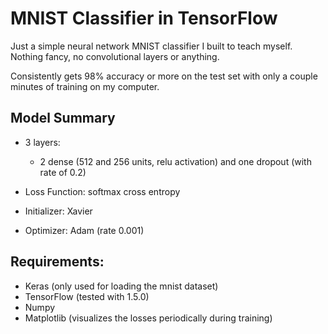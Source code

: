# MNIST Classifier in TensorFlow

Just a simple neural network MNIST classifier I built to teach myself. Nothing fancy, no convolutional layers or anything. 

Consistently gets 98% accuracy or more on the test set with only a couple minutes of training on my computer.

## Model Summary

- 3 layers:
  - 2 dense (512 and 256 units, relu activation) and one dropout (with rate of 0.2)

- Loss Function: softmax cross entropy
- Initializer: Xavier
- Optimizer: Adam (rate 0.001)


## Requirements:

- Keras (only used for loading the mnist dataset)
- TensorFlow (tested with 1.5.0)
- Numpy
- Matplotlib (visualizes the losses periodically during training)

